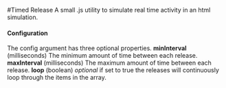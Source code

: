 #Timed Release
A small .js utility to simulate real time activity in an html simulation. 

#### Configuration
The config argument has three optional properties.
**minInterval** (milliseconds) The minimum amount of time between each release.
**maxInterval** (milliseconds) The maximum amount of time between each release.
**loop** (boolean) _optional_ if set to true the releases will continuously loop through the items in the array.
